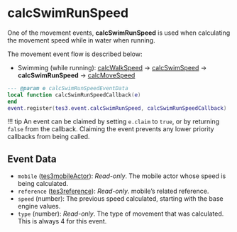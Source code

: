 <!---
	This file is autogenerated. Do not edit this file manually. Your changes will be ignored.
	More information: https://github.com/MWSE/MWSE/tree/master/docs
-->

# calcSwimRunSpeed

One of the movement events, **calcSwimRunSpeed** is used when calculating the movement speed while in water when running.

The movement event flow is described below:

- Swimming (while running): [calcWalkSpeed](https://mwse.github.io/MWSE/events/calcWalkSpeed) -> [calcSwimSpeed](https://mwse.github.io/MWSE/events/calcSwimSpeed) -> **calcSwimRunSpeed** -> [calcMoveSpeed](https://mwse.github.io/MWSE/events/calcMoveSpeed)

```lua
--- @param e calcSwimRunSpeedEventData
local function calcSwimRunSpeedCallback(e)
end
event.register(tes3.event.calcSwimRunSpeed, calcSwimRunSpeedCallback)
```

!!! tip
	An event can be claimed by setting `e.claim` to `true`, or by returning `false` from the callback. Claiming the event prevents any lower priority callbacks from being called.

## Event Data

* `mobile` ([tes3mobileActor](../../types/tes3mobileActor)): *Read-only*. The mobile actor whose speed is being calculated.
* `reference` ([tes3reference](../../types/tes3reference)): *Read-only*. mobile’s related reference.
* `speed` (number): The previous speed calculated, starting with the base engine values.
* `type` (number): *Read-only*. The type of movement that was calculated. This is always 4 for this event.

